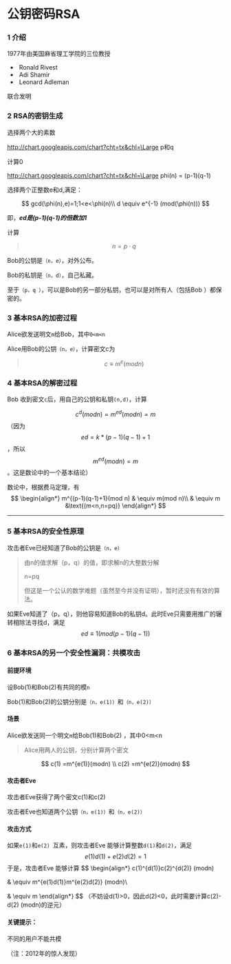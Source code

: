 # 公钥密码RSA

### 1 介绍

1977年由美国麻省理工学院的三位教授

- ​        Ronald Rivest
- ​        Adi Shamir
- ​        Leonard Adleman

联合发明

### 2 RSA的密钥生成

选择两个大的素数

http://chart.googleapis.com/chart?cht=tx&chl=\Large p和q
>

计算0

http://chart.googleapis.com/chart?cht=tx&chl=\Large phi(n) = (p-1)(q-1)

选择两个正整数e和d,满足：

$$
gcd(\phi(n),e)=1;1<e<\phi(n)\\
d \equiv e^{-1}  (mod(\phi(n)))
$$

即，***ed是(p-1)(q-1)的倍数加1***

计算

> $$
> n=p \cdot  q
> $$
>

Bob的公钥是`（n，e）`，对外公布。

Bob的私钥是`（n，d）`，自己私藏。

至于`（p，q ）`，可以是Bob的另一部分私钥，也可以是对所有人（包括Bob ）都保密的。

### 3 基本RSA的加密过程

Alice欲发送明文`m`给Bob，其中`0<m<n `

Alice用Bob的公钥`（n，e）`，计算密文c为

> $$
> c \equiv m^{e}(mod n)
> $$
>

### 4 基本RSA的解密过程

Bob 收到密文`c`后，用自己的公钥和私钥`(n,d)`，计算

$$
c^{d}(modn)=m^{ed}(modn)=m
$$
（因为 $$ed=k*(p-1)(q-1)+1$$，所以 $$m^{ed}(modn)=m$$。这是数论中的一个基本结论）

数论中，根据费马定理，有
$$
\begin{align*}
m^{(p-1)(q-1)+1}(mod n)
& \equiv m(mod n)\\
& \equiv m     &\text{(m<n,n=pq)}
\end{align*}
$$

----

### 5 基本RSA的安全性原理

攻击者Eve已经知道了Bob的公钥是`（n，e）`

> 由n的值求解（p，q）的值，即求解n的大整数分解
>
> n=pq
>
> 但这是一个公认的数学难题（虽然至今并没有证明），暂时还没有有效的算法。

如果Eve知道了（p，q），则他容易知道Bob的私钥d。此时Eve只需要用推广的辗转相除法寻找d，满足
$$
ed \equiv 1(mod(p-1)(q-1))
$$

### 6 基本RSA的另一个安全性漏洞：共模攻击

#### 前提环境

设Bob(1)和Bob(2)有共同的模`n`

Bob(1)和Bob(2)的公钥分别是`（n，e(1)）`和`（n，e(2)） `

#### 场景

Alice欲发送同一个明文`m`给Bob(1)和Bob(2) ，其中0<m<n 

> Alice用两人的公钥，分别计算两个密文

$$
c(1) =m^{e(1)}(modn) \\
c(2) =m^{e(2)}(modn)
$$

#### 攻击者Eve

攻击者Eve获得了两个密文c(1)和c(2) 

攻击者Eve也知道两个公钥`（n，e(1)）`和`（n，e(2)） `

#### 攻击方式

如果`e(1)`和`e(2) `互素，则攻击者Eve 能够计算整数`d(1)`和`d(2)`，满足
$$
e(1)d(1)+e(2)d(2) =1
$$
于是，攻击者Eve 能够计算
$$
\begin{align*}
c(1)^{d(1)}c(2)^{d(2)} (modn)

& \equiv m^{e(1)d(1)}m^{e(2)d(2)} (modn)\\

& \equiv m
\end{align*}
$$
（不妨设d(1)>0，因此d(2)<0，此时需要计算c(2)-d(2) (modn)的逆元）

#### 关键提示：

不同的用户不能共模

（注：2012年的惊人发现）



